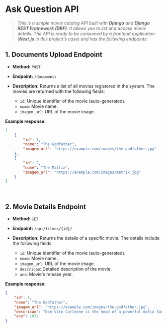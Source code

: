 
# Ask Question API

> *This is a simple movie catalog API built with **Django** and **Django REST Framework (DRF)**.*
> *It allows you to list and access movie details. The API is ready to be consumed by a frontend application*
> *(**Next.js** in this project's case) and has the following endpoints:*

## 1. Documents Upload Endpoint

- **Method:** `POST`
- **Endpoint:** `/documents`
- **Description:** Returns a list of all movies registered in the system. The movies are returned with the following fields:

  - `id`: Unique identifier of the movie (auto-generated).
  - `nome`: Movie name.
  - `imagem_url`: URL of the movie image.

**Example response:**

```json
[
    {
        "id": 1,
        "nome": "The Godfather",
        "imagem_url": "https://example.com/images/the-godfather.jpg"
    },
    {
        "id": 2,
        "nome": "The Matrix",
        "imagem_url": "https://example.com/images/matrix.jpg"
    }
]
```

<br>

## 2. Movie Details Endpoint

- **Method:** `GET`
- **Endpoint:** `/api/filmes/{id}/`
- **Description:** Returns the details of a specific movie. The details include the following fields:

	- `id`: Unique identifier of the movie (auto-generated).
	- `nome`: Movie name.
	- `imagem_url`: URL of the movie image.
	- `descricao`: Detailed description of the movie.
	- `ano`: Movie's release year.

**Example response:**

```json
{
    "id": 1,
    "nome": "The Godfather",
    "imagem_url": "https://example.com/images/the-godfather.jpg",
    "descricao": "Don Vito Corleone is the head of a powerful mafia family in New York. The story follows his son Michael...",
    "ano": 1972
}
```

